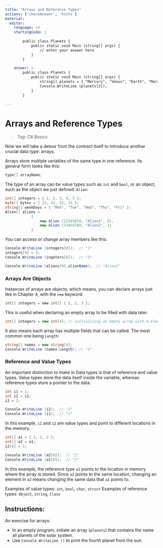 ```yaml
---
title: "Arrays and Reference Types"
actions: ['checkAnswer', 'hints']
material: 
  editor:
    language: c#
    startingCode: |
    
        public class Planets {
            public static void Main (string[] args) {
                // enter your answer here
            }
        }

    answer: > 
        public class Planets {
            public static void Main (string[] args) {
                string[] planets = { "Mercury", "Venus", "Earth", "Mars", "Jupiter", "Saturn", "Uranus", "Neptune" }; 
                Console.WriteLine (planets[3]); 
            }
        }

---
```


# Arrays and Reference Types
> *Tag: C# Basics*

Now we will take a detour from the contract itself to introduce another crucial data type: arrays. 

Arrays store multiple variables of the same type in one reference. Its general form looks like this: 

```c#
type[] arrayName; 
```

The type of an array can be value types such as `int` and `bool`, or an object, such as the object we just defined: `Alien`: 

```c#
int[] integers = { 1, 2, 3, 4, 5 }; 
byte[] bytes = { 23, 43, 52, 15 }; 
string[] weekDays = { "Mon", "Tue", "Wed", "Thu", "Fri" }; 
Alien[] aliens = 
            {
                new Alien (12345678, "Alien1", 0), 
                new Alien (23456789, "Alien2", 1)
            }
```
You can access or change array members like this: 

```c#
Console.WriteLine (integers[0]);  // "1"
integers[0] = 3; 
Console.WriteLine (ingeters[0]);  // "3"

Console.WriteLine (aliens[0].alienName);  // "Alien1"
```

### Arrays Are Objects

Instances of arrays are objects, which means, you can declare arrays just like in Chapter 4, with the `new` keyword: 

```c#
int[] integers = new int[] { 1, 2, 3 }; 
```
This is useful when declaring an empty array to be filled with data later. 

```c#
int[] integers = new int[4]; // initialising an empty array with 4 elements. 
```

It also means each array has multiple fields that can be called. The most common one being `Length`: 

```c# 
string[] names = new string[4]; 
Console.WriteLine (names.Length); // "4"
```

### Reference and Value Types

An important distinction to make in Data types is that of reference and value types. Value types store the data itself inside the variable, whereas reference types store a pointer to the data. 

```c#
int i1 = 1; 
int i2 = i1; 
i2 = 2; 

Console.WriteLine (i2);  // "2"
Console.WriteLine (i1);  // "1"
```
In this example, `i1` and `i2` are value types and point to different locations in the memory. 

```c#
int[] a1 = { 1, 2, 3 }; 
int[] a2 = a1; 
i2[0] = 2; 

Console.WriteLine (a2[0]);  // "2"
Console.WriteLine (a1[0]);  // "2"
```

In this example, the reference type `a1` points to the location in memory where the array is stored. Since `a2` points to the same location, changing an element in `a2` means changing the same data that `a1` points to. 

Examples of value types: `int`, `bool`, `char`, `struct`
Examples of reference types: `Object`, `string`, `Class`

## Instructions: 

An exercise for arrays: 

- In an empty program, initiate an array (`planets`) that contains the name all planets of the solar system. 
- Use `Console.WriteLine ()` to print the fourth planet from the sun. 
